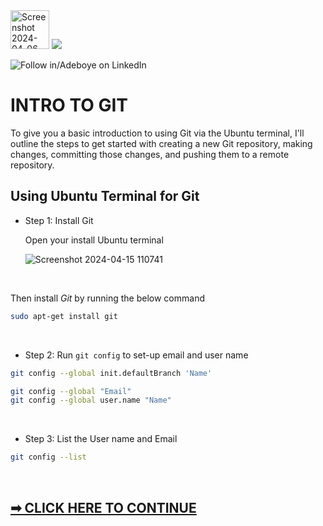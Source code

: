 <img width="62" alt="Screenshot 2024-04-06 022623" src="https://github.com/fadarboye/Intro-To-Git/assets/130584349/4878512e-0d52-4bc9-ade5-ec2700a59a6c">
<a href="https://www.linkedin.com/in/adeboye-famurewa-700b9426/"><img src="https://img.shields.io/badge/LinkedIn-0077B5?style=for-the-badge&logo=linkedin&logoColor=white"></a> 

![](https://img.shields.io/badge/Follow%20%ad-1.4k-blue?logo=linkedin&style=social "Follow in/Adeboye on LinkedIn") 


# INTRO TO GIT


To give you a basic introduction to using Git via the Ubuntu terminal, I'll outline the steps to get started with creating a new Git repository, making changes, committing those changes, and pushing them to a remote repository.


## Using Ubuntu Terminal for Git

- Step 1: Install Git

  Open your install Ubuntu terminal

  ![Screenshot 2024-04-15 110741](https://github.com/fadarboye/Intro-To-Git/assets/130584349/ecf5938c-50c9-449f-aed3-f50d4a1f72f6)

<br/>

Then install *Git* by running the below command

```sh
sudo apt-get install git
```

<br/>

- Step 2: Run `git config` to set-up email and user name

```sh
git config --global init.defaultBranch 'Name'
```

```sh
git config --global "Email"
git config --global user.name "Name"
```

<br/>


- Step 3: List the User name and Email

```sh
git config --list
```

<br/>

## [➡ CLICK HERE TO CONTINUE](https://github.com/fadarboye/Intro-To-Git/blob/main/PAGE%202.md#using-ubuntu-terminal-for-git)
